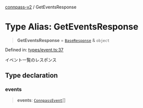 [connpass-v2](../wiki/globals) / GetEventsResponse

# Type Alias: GetEventsResponse

> **GetEventsResponse** = [`BaseResponse`](../wiki/TypeAlias.BaseResponse) & `object`

Defined in: [types/event.ts:37](https://github.com/ryohidaka/node-connpass/blob/498bb7569eeb752a9c8dac2ec862504840e66957/src/types/event.ts#L37)

イベント一覧のレスポンス

## Type declaration

### events

> **events**: [`ConnpassEvent`](../wiki/TypeAlias.ConnpassEvent)[]
